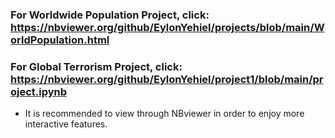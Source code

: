 ### For **Worldwide Population Project**, click: https://nbviewer.org/github/EylonYehiel/projects/blob/main/WorldPopulation.html

### For **Global Terrorism Project**, click: https://nbviewer.org/github/EylonYehiel/project1/blob/main/project.ipynb

* It is recommended to view through NBviewer in order to enjoy more interactive features.
